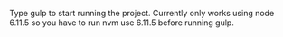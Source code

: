 Type gulp to start running the project. Currently only works using node 6.11.5 so you have to run nvm use 6.11.5 before running gulp. 